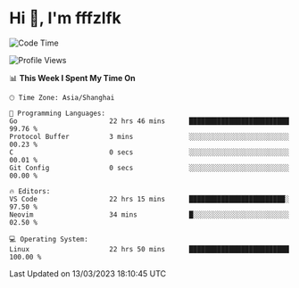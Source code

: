 # Hi 👋, I'm fffzlfk

<!--START_SECTION:waka-->
![Code Time](http://img.shields.io/badge/Code%20Time-107%20hrs%2048%20mins-blue)

![Profile Views](http://img.shields.io/badge/Profile%20Views-0-blue)

📊 **This Week I Spent My Time On** 

```text
🕑︎ Time Zone: Asia/Shanghai

💬 Programming Languages: 
Go                       22 hrs 46 mins      █████████████████████████   99.76 % 
Protocol Buffer          3 mins              ░░░░░░░░░░░░░░░░░░░░░░░░░   00.23 % 
C                        0 secs              ░░░░░░░░░░░░░░░░░░░░░░░░░   00.01 % 
Git Config               0 secs              ░░░░░░░░░░░░░░░░░░░░░░░░░   00.00 % 

🔥 Editors: 
VS Code                  22 hrs 15 mins      ████████████████████████░   97.50 % 
Neovim                   34 mins             █░░░░░░░░░░░░░░░░░░░░░░░░   02.50 % 

💻 Operating System: 
Linux                    22 hrs 50 mins      █████████████████████████   100.00 % 
```


 Last Updated on 13/03/2023 18:10:45 UTC
<!--END_SECTION:waka-->
